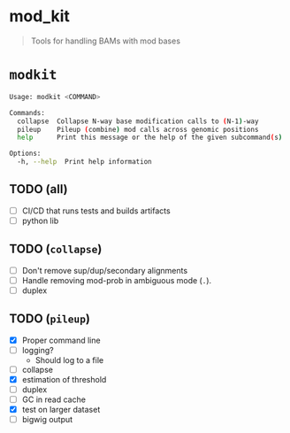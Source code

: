 # mod_kit

> Tools for handling BAMs with mod bases


# `modkit `

```bash
Usage: modkit <COMMAND>

Commands:
  collapse  Collapse N-way base modification calls to (N-1)-way
  pileup    Pileup (combine) mod calls across genomic positions
  help      Print this message or the help of the given subcommand(s)

Options:
  -h, --help  Print help information
```
## TODO (all)
- [ ] CI/CD that runs tests and builds artifacts
- [ ] python lib

## TODO (`collapse`)
- [ ] Don't remove sup/dup/secondary alignments
- [ ] Handle removing mod-prob in ambiguous mode (`.`).
- [ ] duplex

## TODO (`pileup`)
- [x] Proper command line
- [ ] logging?
  - Should log to a file
- [ ] collapse
- [x] estimation of threshold
- [ ] duplex
- [ ] GC in read cache
- [x] test on larger dataset
- [ ] bigwig output
